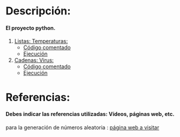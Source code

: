 # Descripción:
#### El proyecto python.

1.  [Listas: Temperaturas:](./temperaturas.md)
    - [Código comentado](./1a.md)
    - [Ejecución](./1b.md)
2.  [Cadenas: Virus:](./virus.md)
    - [Código comentado](./2a.md)
    - [Ejecución](./2b.md)
   
# Referencias:
#### Debes indicar las referencias utilizadas: Vídeos, páginas web, etc.
para la generación de números aleatoria : [página web a visitar][enlace]


[enlace]: https://www.youtube.com/watch?v=SR-O2_qsAqY



